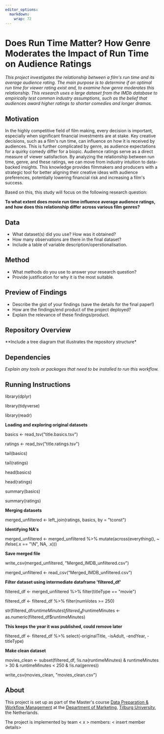 ```yaml
---
editor_options: 
  markdown: 
    wrap: 72
---
```


# Does Run Time Matter? How Genre Moderates the Impact of Run Time on Audience Ratings

*This project investigates the relationship between a film's run time
and its average audience rating. The main purpose is to determine if an
optimal run time for viewer rating exist and, to examine how genre
moderates this relationship. This research uses a large dataset from the
IMDb database to empirically test common industry assumptions, such as
the belief that audiences award higher ratings to shorter comedies and
longer dramas.*

## Motivation

In the highly competitive field of film making, every decision is
important, especially when significant financial investments are at
stake. Key creative decisions, such as a film's run time, can influence
on how it is received by audiences. This is further complicated by
genre, as audience expectations for a quirky comedy differ for a biopic.
Audience ratings serve as a direct measure of viewer satisfaction. By
analyzing the relationship between run time, genre, and these ratings,
we can move from industry intuition to data-backed insights. This
knowledge provides filmmakers and producers with a strategic tool for
better aligning their creative ideas with audience preferences,
potentially lowering financial risk and increasing a film's success.

Based on this, this study will focus on the following research question:

**To what extent does movie run time influence average audience ratings,
and how does this relationship differ across various film genres?**

## Data

-   What dataset(s) did you use? How was it obtained?
-   How many observations are there in the final dataset?
-   Include a table of variable description/operstionalisation.

## Method

-   What methods do you use to answer your research question?
-   Provide justification for why it is the most suitable.

## Preview of Findings

-   Describe the gist of your findings (save the details for the final
    paper!)
-   How are the findings/end product of the project deployed?
-   Explain the relevance of these findings/product.

## Repository Overview

\*\*Include a tree diagram that illustrates the repository structure\*

## Dependencies

*Explain any tools or packages that need to be installed to run this
workflow.*

## Running Instructions

library(dplyr)

library(tidyverse)

library(readr)

**Loading and exploring original datasets**

basics \<- read_tsv("title.basics.tsv")

ratings \<- read_tsv("title.ratings.tsv")

tail(basics)

tail(ratings)

head(basics)

head(ratings)

summary(basics)

summary(ratings)

**Merging datasets**

merged_unfiltered \<- left_join(ratings, basics, by = "tconst")

**Identifying NA's**

merged_unfiltered \<- merged_unfiltered %\>% mutate(across(everything(),
\~ ifelse(.x == "\\N", NA, .x)))

**Save merged file**

write_csv(merged_unfiltered, "Merged_IMDB_unfiltered.csv")

merged_unfiltered \<- read_csv("Merged_IMDB_unfiltered.csv")

**Filter dataset using intermediate dataframe 'filtered_df'**

filtered_df \<- merged_unfiltered %\>% filter(titleType == "movie")

filtered_df \<- filtered_df %\>% filter(numVotes \>= 250)

str(filtered_df$runtimeMinutes)
filtered_df$runtimeMinutes \<- as.numeric(filtered_df\$runtimeMinutes)

**This keeps the year it was published, could remove later**

filtered_df \<- filtered_df %\>% select(-originalTitle, -isAdult,
-endYear, -titleType)

**Make clean dataset**

movies_clean \<- subset(filtered_df, !is.na(runtimeMinutes) &
runtimeMinutes \> 30 & runtimeMinutes \< 250 & !is.na(genres))

write_csv(movies_clean, "movies_clean.csv")

## About

This project is set up as part of the Master's course [Data Preparation
& Workflow Management](https://dprep.hannesdatta.com/) at the
[Department of
Marketing](https://www.tilburguniversity.edu/about/schools/economics-and-management/organization/departments/marketing),
[Tilburg University](https://www.tilburguniversity.edu/), the
Netherlands.

The project is implemented by team \< x \> members: \< insert member
details\>
